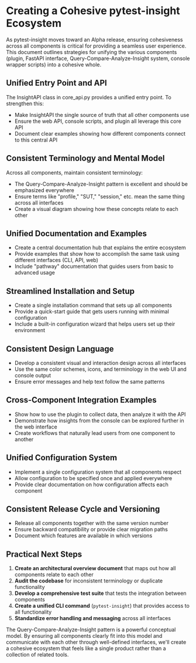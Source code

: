 # Creating a Cohesive pytest-insight Ecosystem

As pytest-insight moves toward an Alpha release, ensuring cohesiveness across all components is critical for providing a seamless user experience. This document outlines strategies for unifying the various components (plugin, FastAPI interface, Query-Compare-Analyze-Insight system, console wrapper scripts) into a cohesive whole.

## Unified Entry Point and API

The InsightAPI class in core_api.py provides a unified entry point. To strengthen this:

- Make InsightAPI the single source of truth that all other components use
- Ensure the web API, console scripts, and plugin all leverage this core API
- Document clear examples showing how different components connect to this central API

## Consistent Terminology and Mental Model

Across all components, maintain consistent terminology:

- The Query-Compare-Analyze-Insight pattern is excellent and should be emphasized everywhere
- Ensure terms like "profile," "SUT," "session," etc. mean the same thing across all interfaces
- Create a visual diagram showing how these concepts relate to each other

## Unified Documentation and Examples

- Create a central documentation hub that explains the entire ecosystem
- Provide examples that show how to accomplish the same task using different interfaces (CLI, API, web)
- Include "pathway" documentation that guides users from basic to advanced usage

## Streamlined Installation and Setup

- Create a single installation command that sets up all components
- Provide a quick-start guide that gets users running with minimal configuration
- Include a built-in configuration wizard that helps users set up their environment

## Consistent Design Language

- Develop a consistent visual and interaction design across all interfaces
- Use the same color schemes, icons, and terminology in the web UI and console output
- Ensure error messages and help text follow the same patterns

## Cross-Component Integration Examples

- Show how to use the plugin to collect data, then analyze it with the API
- Demonstrate how insights from the console can be explored further in the web interface
- Create workflows that naturally lead users from one component to another

## Unified Configuration System

- Implement a single configuration system that all components respect
- Allow configuration to be specified once and applied everywhere
- Provide clear documentation on how configuration affects each component

## Consistent Release Cycle and Versioning

- Release all components together with the same version number
- Ensure backward compatibility or provide clear migration paths
- Document which features are available in which versions

## Practical Next Steps

1. **Create an architectural overview document** that maps out how all components relate to each other
2. **Audit the codebase** for inconsistent terminology or duplicate functionality
3. **Develop a comprehensive test suite** that tests the integration between components
4. **Create a unified CLI command** (`pytest-insight`) that provides access to all functionality
5. **Standardize error handling and messaging** across all interfaces

The Query-Compare-Analyze-Insight pattern is a powerful conceptual model. By ensuring all components clearly fit into this model and communicate with each other through well-defined interfaces, we'll create a cohesive ecosystem that feels like a single product rather than a collection of related tools.
